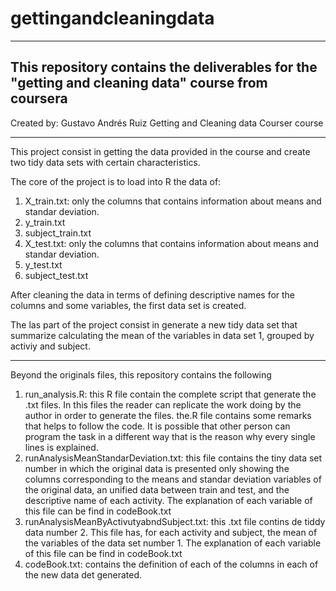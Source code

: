 # gettingandcleaningdata
---------------------------
This repository contains the deliverables for the "getting and cleaning data" course from coursera
---------------------------
Created by: Gustavo Andrés Ruiz
Getting and Cleaning data Courser course

----------------------------

This project consist in getting the data provided in the course and create two tidy
data sets with certain characteristics.

The core of the project is to load into R the data of:
1. X_train.txt: only the columns that contains information about means and standar
  deviation.
2. y_train.txt
3. subject_train.txt
4. X_test.txt: only the columns that contains information about means and standar
  deviation.
5. y_test.txt
6. subject_test.txt

After cleaning the data in terms of defining descriptive names for the columns
and some variables, the first data set is created.

The las part of the project consist in generate a new tidy data set that
summarize calculating the mean of the variables in data set 1, grouped by
activiy and subject.

------------------------------------------
Beyond the originals files, this repository contains the following
1. run_analysis.R: this R file contain the complete script that generate the .txt
  files. In this files the reader can replicate the work doing by the author in
  order to generate the files. the.R file contains some remarks that helps to follow
  the code. It is possible that other person can program the task in a different way
  that is the reason why every single lines is explained.
2. runAnalysisMeanStandarDeviation.txt: this file contains the tiny data set number
  in which the original data is presented only showing the columns corresponding
  to the means and standar deviation variables of the original data, an unified
  data between train and test, and the descriptive name of each activity. The
  explanation of each variable of this file can be find in codeBook.txt
3. runAnalysisMeanByActivutyabndSubject.txt: this .txt file contins de tiddy data
   number 2. This file has, for each activity and subject, the mean of the variables
   of the data set number 1. The explanation of each variable of this file can be      find in codeBook.txt
4. codeBook.txt: contains the definition of each of the columns in each of the new
   data det generated.